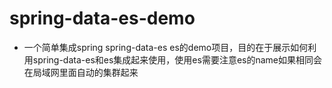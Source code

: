 # spring-data-es-demo

* 一个简单集成spring spring-data-es es的demo项目，目的在于展示如何利用spring-data-es和es集成起来使用，使用es需要注意es的name如果相同会在局域网里面自动的集群起来


